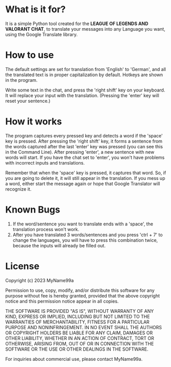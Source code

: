 # What is it for?
It is a simple Python tool created for the <b>LEAGUE OF LEGENDS AND VALORANT CHAT</b>, to translate your messages into any Language you want, using the Google Translate library.

# How to use
The default settings are set for translation from 'English' to 'German', and all the translated text is in proper capitalization by default. Hotkeys are shown in the program.

Write some text in the chat, and press the 'right shift' key on your keyboard. It will replace your input with the translation. (Pressing the 'enter' key will reset your sentence.)

# How it works
The program captures every pressed key and detects a word if the 'space' key is pressed. After pressing the 'right shift' key, it forms a sentence from the words captured after the last 'enter' key was pressed (you can see this in the Command Line). After pressing 'enter', a new sentence with new words will start. If you have the chat set to 'enter', you won't have problems with incorrect inputs and translations.

Remember that when the 'space' key is pressed, it captures that word. So, if you are going to delete it, it will still appear in the translation. If you mess up a word, either start the message again or hope that Google Translator will recognize it.

# Known Bugs
1. If the word/sentence you want to translate ends with a 'space', the translation process won't work.
2. After you have translated 3 words/sentences and you press 'ctrl + 7' to change the languages, you will have to press this combination twice, because the inputs will already be filled out.

# License
Copyright (c) 2023 MyName99a

Permission to use, copy, modify, and/or distribute this software for any purpose without fee 
is hereby granted, provided that the above copyright notice and this permission notice appear
in all copies.

THE SOFTWARE IS PROVIDED "AS IS", WITHOUT WARRANTY OF ANY KIND, EXPRESS OR
IMPLIED, INCLUDING BUT NOT LIMITED TO THE WARRANTIES OF MERCHANTABILITY,
FITNESS FOR A PARTICULAR PURPOSE AND NONINFRINGEMENT. IN NO EVENT SHALL THE
AUTHORS OR COPYRIGHT HOLDERS BE LIABLE FOR ANY CLAIM, DAMAGES OR OTHER
LIABILITY, WHETHER IN AN ACTION OF CONTRACT, TORT OR OTHERWISE, ARISING FROM,
OUT OF OR IN CONNECTION WITH THE SOFTWARE OR THE USE OR OTHER DEALINGS IN THE
SOFTWARE.

For inquiries about commercial use, please contact MyName99a.
